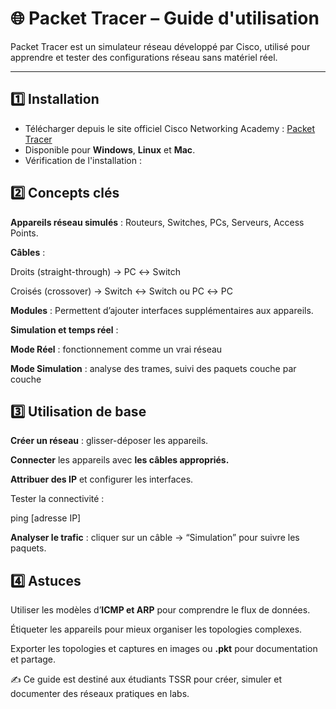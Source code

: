 # 🌐 Packet Tracer – Guide d'utilisation

Packet Tracer est un simulateur réseau développé par Cisco, utilisé pour apprendre et tester des configurations réseau sans matériel réel.

---

## 1️⃣ Installation

- Télécharger depuis le site officiel Cisco Networking Academy : [Packet Tracer](https://www.netacad.com/courses/packet-tracer)  
- Disponible pour **Windows**, **Linux** et **Mac**.  
- Vérification de l'installation :


## 2️⃣ Concepts clés

**Appareils réseau simulés** : Routeurs, Switches, PCs, Serveurs, Access Points.

**Câbles** :

Droits (straight-through) → PC ↔ Switch

Croisés (crossover) → Switch ↔ Switch ou PC ↔ PC

**Modules** : Permettent d’ajouter interfaces supplémentaires aux appareils.

**Simulation et temps réel** :

**Mode Réel** : fonctionnement comme un vrai réseau

**Mode Simulation** : analyse des trames, suivi des paquets couche par couche

## 3️⃣ Utilisation de base

**Créer un réseau** : glisser-déposer les appareils.

**Connecter** les appareils avec **les câbles appropriés.**

**Attribuer des IP** et configurer les interfaces.

Tester la connectivité :

ping [adresse IP]

**Analyser le trafic** : cliquer sur un câble → “Simulation” pour suivre les paquets.

## 4️⃣ Astuces

Utiliser les modèles d’**ICMP et ARP** pour comprendre le flux de données.

Étiqueter les appareils pour mieux organiser les topologies complexes.

Exporter les topologies et captures en images ou **.pkt** pour documentation et partage.

✍️ Ce guide est destiné aux étudiants TSSR pour créer, simuler et documenter des réseaux pratiques en labs.
